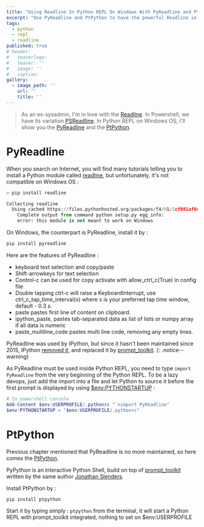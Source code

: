 ```yaml
---
title: "Using Readline In Python REPL On Windows With PyReadline and PtPython"
excerpt: "Use PyReadline and PtPython to have the powerful Readline in Python REPL on Windows OS."
tags:
  - python
  - repl
  - readline
published: true
# header:
#   teaserlogo:
#   teaser: ''
#   image: ''
#   caption:
gallery:
  - image_path: ''
    url: ''
    title: ''
---
```


> As an ex-sysadmin, I'm in love with the [Readline](https://en.wikipedia.org/wiki/GNU_Readline). In Powershell, we have its variation [PSReadline](https://github.com/lzybkr/PSReadLine). In Python REPL on Windows OS, I'll show you the [PyReadline](https://pythonhosted.org/pyreadline/) and the [PtPython](https://github.com/jonathanslenders/ptpython).

# PyReadline

When you search on Internet, you will find many tutorials telling you to install a Python module called [readline](https://pypi.org/project/readline/), but unfortunately, it's not compatible on Windows OS :

```python
> pip install readline

Collecting readline
  Using cached https://files.pythonhosted.org/packages/f4/01/2cf081af8d880b44939a5f1b446551a7f8d59eae414277fd0c303757ff1b/readline-6.2.4.1.tar.gz
    Complete output from command python setup.py egg_info:
    error: this module is not meant to work on Windows
```

On Windows, the counterpart is PyReadline, install it by :
```powershell
pip install pyreadline
```

Here are the features of PyReadline :
- keyboard text selection and copy/paste
- Shift-arrowkeys for text selection
- Control-c can be used for copy activate with allow_ctrl_c(True) in config file
- Double tapping ctrl-c will raise a KeyboardInterrupt, use ctrl_c_tap_time_interval(x) where x is your preferred tap time window, default - 0.3 s.
- paste pastes first line of content on clipboard.
- ipython_paste, pastes tab-separated data as list of lists or numpy array if all data is numeric
- paste_mulitline_code pastes multi line code, removing any empty lines.

PyReadline was used by IPython, but since it hasn't been maintained since 2015, IPython [removed it](https://github.com/ipython/ipython/blob/60f802938467731f555f694514e6592288455a1c/docs/source/whatsnew/version5.rst#new-terminal-interface), and replaced it by [prompt_toolkit](http://python-prompt-toolkit.readthedocs.io/en/stable/).
{: .notice--warning}

As PyReadline must be used inside Python REPL, you need to type `import PyReadline` from the very beginning of the Python REPL. To be a lazy devops, just add the import into a file and let Python to source it before the first prompt is displayed by using [$env:PYTHONSTARTUP](https://docs.python.org/3/using/cmdline.html#envvar-PYTHONSTARTUP) :

```powershell
# In powershell console
Add-Content $env:USERPROFILE/.pythonrc "`nimport PyReadline"
$env:PYTHONSTARTUP = "$env:USERPROFILE/.pythonrc"
```

# PtPython

Previous chapter mentioned that PyReadline is no more maintained, so here comes the [PtPython](https://github.com/jonathanslenders/ptpython).

PyPython is an interactive Python Shell, build on top of [prompt_toolkit](https://github.com/jonathanslenders/python-prompt-toolkit) written by the same author [Jonathan Slenders](https://github.com/jonathanslenders).

Install PtPython by :
```powershell
pip install ptpython
```

Start it by typing simply : `ptpython` from the terminal, it will start a Python REPL with prompt_toolkit integrated, nothing to set on $env:USERPROFILE
